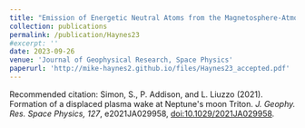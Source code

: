 ```yaml
---
title: "Emission of Energetic Neutral Atoms from the Magnetosphere-Atmosphere Interactions at Callisto and Europa"
collection: publications
permalink: /publication/Haynes23
#excerpt: ''
date: 2023-09-26
venue: 'Journal of Geophysical Research, Space Physics'
paperurl: 'http://mike-haynes2.github.io/files/Haynes23_accepted.pdf'
---
```


Recommended citation: Simon, S., P. Addison, and L. Liuzzo (2021). Formation of a displaced plasma wake at Neptune's moon Triton. <i>J. Geophy. Res. Space Physics, 127</i>, e2021JA029958, [doi:10.1029/2021JA029958](https://doi.org/10.1029/2021JA029958).
